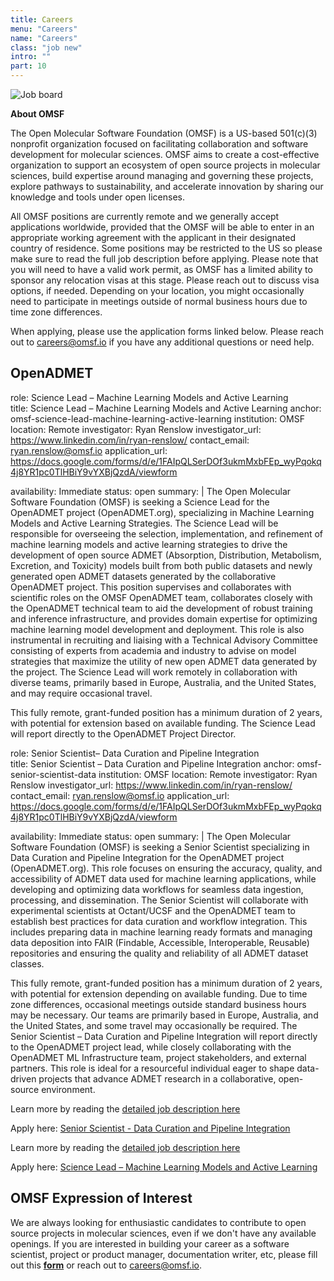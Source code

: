 ```yaml
---
title: Careers
menu: "Careers"
name: "Careers"
class: "job new"
intro: ""
part: 10
---
```


![Job board](/images/job.svg)


**About OMSF**

The Open Molecular Software Foundation (OMSF) is a US-based 501(c)(3) nonprofit organization focused on facilitating collaboration and software development for molecular sciences. OMSF aims to create a cost-effective organization to support an ecosystem of open source projects in molecular sciences, build expertise around managing and governing these projects, explore pathways to sustainability, and accelerate innovation by sharing our knowledge and tools under open licenses.

All OMSF positions are currently remote and we generally accept applications worldwide, provided that the OMSF will be able to enter in an appropriate working agreement with the applicant in their designated country of residence. Some positions may be restricted to the US so please make sure to read the full job description before applying. Please note that you will need to have a valid work permit, as OMSF has a limited ability to sponsor any relocation visas at this stage. Please reach out to discuss visa options, if needed. Depending on your location, you might occasionally need to participate in meetings outside of normal business hours due to time zone differences.

When applying, please use the application forms linked below. Please reach out to careers@omsf.io if you have any additional questions or need help.


## OpenADMET 

role: Science Lead – Machine Learning Models and Active Learning  
title: Science Lead – Machine Learning Models and Active Learning 
anchor: omsf-science-lead-machine-learning-active-learning
institution: OMSF
location: Remote
investigator: Ryan Renslow
investigator_url: https://www.linkedin.com/in/ryan-renslow/
contact_email: ryan.renslow@omsf.io
application_url: https://docs.google.com/forms/d/e/1FAIpQLSerDOf3ukmMxbFEp_wyPqokq4j8YR1pc0TlHBiY9vYXBjQzdA/viewform

availability: Immediate
status: open
summary: |
  The Open Molecular Software Foundation (OMSF) is seeking a Science Lead for the OpenADMET project (OpenADMET.org), specializing in Machine Learning Models and Active Learning Strategies.
  The Science Lead will be responsible for overseeing the selection, implementation, and refinement of machine learning models and active learning strategies to drive the development of open source ADMET (Absorption, Distribution, Metabolism, Excretion, and Toxicity) models built from both public datasets and newly generated open ADMET datasets generated by the collaborative OpenADMET project.
  This position supervises and collaborates with scientific roles on the OMSF OpenADMET team, collaborates closely with the OpenADMET technical team to aid the development of robust training and inference infrastructure, and provides domain expertise for optimizing machine learning model development and deployment.
  This role is also instrumental in recruiting and liaising with a Technical Advisory Committee consisting of experts from academia and industry to advise on model strategies that maximize the utility of new open ADMET data generated by the project.
  The Science Lead will work remotely in collaboration with diverse teams, primarily based in Europe, Australia, and the United States, and may require occasional travel.
  
  This fully remote, grant-funded position has a minimum duration of 2 years, with potential for extension based on available funding.
  The Science Lead will report directly to the OpenADMET Project Director.


role: Senior Scientist– Data Curation and Pipeline Integration  
title: Senior Scientist – Data Curation and Pipeline Integration 
anchor: omsf-senior-scientist-data
institution: OMSF
location: Remote
investigator: Ryan Renslow
investigator_url: https://www.linkedin.com/in/ryan-renslow/
contact_email: ryan.renslow@omsf.io
application_url: https://docs.google.com/forms/d/e/1FAIpQLSerDOf3ukmMxbFEp_wyPqokq4j8YR1pc0TlHBiY9vYXBjQzdA/viewform

availability: Immediate
status: open
summary: |
  The Open Molecular Software Foundation (OMSF) is seeking a Senior Scientist specializing in Data Curation and Pipeline Integration for the OpenADMET project (OpenADMET.org).
  This role focuses on ensuring the accuracy, quality, and accessibility of ADMET data used for machine learning applications, while developing and optimizing data workflows for seamless data ingestion, processing, and dissemination.
  The Senior Scientist will collaborate with experimental scientists at Octant/UCSF and the OpenADMET team to establish best practices for data curation and workflow integration.
  This includes preparing data in machine learning ready formats and managing data deposition into FAIR (Findable, Accessible, Interoperable, Reusable) repositories and ensuring the quality and reliability of all ADMET dataset classes.

  This fully remote, grant-funded position has a minimum duration of 2 years, with potential for extension depending on available funding. Due to time zone differences, occasional meetings outside standard business hours may be necessary.
  Our teams are primarily based in Europe, Australia, and the United States, and some travel may occasionally be required.
  The Senior Scientist – Data Curation and Pipeline Integration will report directly to the OpenADMET project lead, while closely collaborating with the OpenADMET ML Infrastructure team, project stakeholders, and external partners.
  This role is ideal for a resourceful individual eager to shape data-driven projects that advance ADMET research in a collaborative, open-source environment.


  Learn more by reading the [detailed job description here](https://drive.google.com/file/d/1Otm_Y6dlKoHOTFVnFEZ9wWLjQrsWvMSt/view?usp=sharing)

  Apply here: [Senior Scientist - Data Curation and Pipeline Integration](https://docs.google.com/forms/d/e/1FAIpQLSerDOf3ukmMxbFEp_wyPqokq4j8YR1pc0TlHBiY9vYXBjQzdA/viewform) 

  Learn more by reading the [detailed job description here](https://drive.google.com/file/d/1MX17Uq9HLVprgbkZZA-C1EcLFTu2v3gE/view?usp=sharing)

  Apply here: [Science Lead – Machine Learning Models and Active Learning](https://docs.google.com/forms/d/e/1FAIpQLSerDOf3ukmMxbFEp_wyPqokq4j8YR1pc0TlHBiY9vYXBjQzdA/viewform) 


## OMSF Expression of Interest

We are always looking for enthusiastic candidates to contribute to open source projects in molecular sciences, even if we don&#39;t have any available openings. If you are interested in building your career as a software scientist, project or product manager, documentation writer, etc, please fill out this [**form**](https://forms.gle/ChzBhUWKBqVPk1QR7) or reach out to careers@omsf.io.

